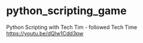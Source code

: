 # python_scripting_game
Python Scripting with Tech Tim - followed Tech Time https://youtu.be/dQlw1Cdd3pw
